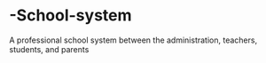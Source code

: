 # -School-system
 A professional school system between the administration, teachers, students, and parents

